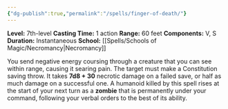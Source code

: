 ```yaml
---
{"dg-publish":true,"permalink":"/spells/finger-of-death/"}
---
```


**Level:** 7th-level
**Casting Time:** 1 action
**Range:** 60 feet
**Components:** V, S
**Duration:** Instantaneous
**School:** [[Spells/Schools of Magic/Necromancy\|Necromancy]]

You send negative energy coursing through a creature that you can see within range, causing it searing pain. The target must make a Constitution saving throw. It takes **7d8 + 30** necrotic damage on a failed save, or half as much damage on a successful one.
A humanoid killed by this spell rises at the start of your next turn as a **zombie** that is permanently under your command, following your verbal orders to the best of its ability.